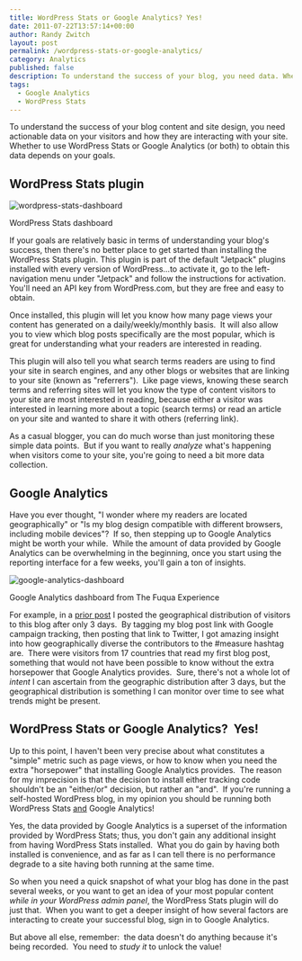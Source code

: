 ```yaml
---
title: WordPress Stats or Google Analytics? Yes!
date: 2011-07-22T13:57:14+00:00
author: Randy Zwitch
layout: post
permalink: /wordpress-stats-or-google-analytics/
category: Analytics
published: false
description: To understand the success of your blog, you need data. Whether to use WordPress Stats or Google Analytics (or both) depends on your goals.
tags:
  - Google Analytics
  - WordPress Stats
---
```

To understand the success of your blog content and site design, you need actionable data on your visitors and how they are interacting with your site.  Whether to use WordPress Stats or Google Analytics (or both) to obtain this data depends on your goals.

## WordPress Stats plugin

![wordpress-stats-dashboard](/wp-content/uploads/2011/07/wordpress-stats-dashboard.png)

<p class="wp-caption-text">
WordPress Stats dashboard
</p>

If your goals are relatively basic in terms of understanding your blog's success, then there's no better place to get started than installing the WordPress Stats plugin. This plugin is part of the default "Jetpack" plugins installed with every version of WordPress...to activate it, go to the left-navigation menu under "Jetpack" and follow the instructions for activation.  You'll need an API key from WordPress.com, but they are free and easy to obtain.

Once installed, this plugin will let you know how many page views your content has generated on a daily/weekly/monthly basis.  It will also allow you to view which blog posts specifically are the most popular, which is great for understanding what your readers are interested in reading.

This plugin will also tell you what search terms readers are using to find your site in search engines, and any other blogs or websites that are linking to your site (known as "referrers").  Like page views, knowing these search terms and referring sites will let you know the type of content visitors to your site are most interested in reading, because either a visitor was interested in learning more about a topic (search terms) or read an article on your site and wanted to share it with others (referring link).

As a casual blogger, you can do much worse than just monitoring these simple data points.  But if you want to really _analyze_ what's happening when visitors come to your site, you're going to need a bit more data collection.

## Google Analytics

Have you ever thought, "I wonder where my readers are located geographically" or "Is my blog design compatible with different browsers, including mobile devices"?  If so, then stepping up to Google Analytics might be worth your while.  While the amount of data provided by Google Analytics can be overwhelming in the beginning, once you start using the reporting interface for a few weeks, you'll gain a ton of insights.

![google-analytics-dashboard](/wp-content/uploads/2011/07/google-analytics-dashboard.png)

<p class="wp-caption-text">
Google Analytics dashboard from The Fuqua Experience
</p>

For example, in a <a title="Google Analytics geography report" href="http://randyzwitch.com/measure-hashtag-twitter/" target="_blank">prior post</a> I posted the geographical distribution of visitors to this blog after only 3 days.  By tagging my blog post link with Google campaign tracking, then posting that link to Twitter, I got amazing insight into how geographically diverse the contributors to the #measure hashtag are.  There were visitors from 17 countries that read my first blog post, something that would not have been possible to know without the extra horsepower that Google Analytics provides.  Sure, there's not a whole lot of _intent_ I can ascertain from the geographic distribution after 3 days, but the geographical distribution is something I can monitor over time to see what trends might be present.

## WordPress Stats or Google Analytics?  Yes!

Up to this point, I haven't been very precise about what constitutes a "simple" metric such as page views, or how to know when you need the extra "horsepower" that installing Google Analytics provides.  The reason for my imprecision is that the decision to install either tracking code shouldn't be an "either/or" decision, but rather an "and".  If you're running a self-hosted WordPress blog, in my opinion you should be running both WordPress Stats <span style="text-decoration: underline;">and</span> Google Analytics!

Yes, the data provided by Google Analytics is a superset of the information provided by WordPress Stats; thus, you don't gain any additional insight from having WordPress Stats installed.  What you do gain by having both installed is convenience, and as far as I can tell there is no performance degrade to a site having both running at the same time.

So when you need a quick snapshot of what your blog has done in the past several weeks, or you want to get an idea of your most popular content _while in your WordPress admin panel_, the WordPress Stats plugin will do just that.  When you want to get a deeper insight of how several factors are interacting to create your successful blog, sign in to Google Analytics.

But above all else, remember:  the data doesn't do anything because it's being recorded.  You need to _study it_ to unlock the value!
